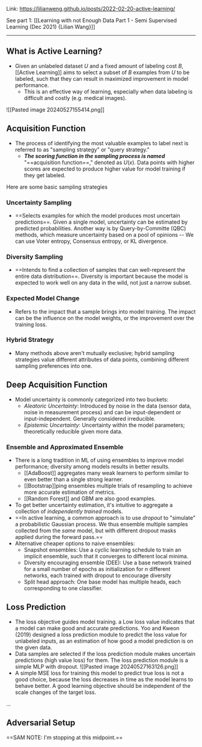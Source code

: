 Link: https://lilianweng.github.io/posts/2022-02-20-active-learning/

See part 1: [[Learning with not Enough Data Part 1 - Semi Supervised Learning (Dec 2021) {Lilian Wang}]]

---

## What is Active Learning?
- Given an unlabeled dataset $U$ and a fixed amount of labeling cost $B$, [[Active Learning]] aims to select a subset of $B$ examples from $U$ to be labeled, such that they can result in maximized improvement in model performance.
	- This is an effective way of learning, especially when data labeling is difficult and costly (e.g. medical images).

![[Pasted image 20240527155414.png]]

## Acquisition Function
- The process of identifying the most valuable examples to label next is referred to as "sampling strategy" or "query strategy." 
	- ***The scoring function in the sampling process is named*** "==acquisition function==," denoted as $U(x)$. Data points with higher scores are expected to produce higher value for model training if they get labeled.

Here are some basic sampling strategies

### Uncertainty Sampling
- ==Selects examples for which the model produces most uncertain predictions==. Given a single model, uncertainty can be estimated by predicted probabilities. Another way is by Query-by-Committe (QBC) methods, which measure uncertainty based on a pool of opinions -- We can use Voter entropy, Consensus entropy, or KL divergence.
### Diversity Sampling
- ==Intends to find a collection of samples that can well-represent the entire data distribution==. Diversity is important because the model is expected to work well on any data in the wild, not just a narrow subset.
### Expected Model Change
- Refers to the impact that a sample brings into model training. The impact can be the influence on the model weights, or the improvement over the training loss.
### Hybrid Strategy
- Many methods above aren't mutually exclusive; hybrid sampling strategies value different attributes of data points, combining different sampling preferences into one.


## Deep Acquisition Function

- Model uncertainty is commonly categorized into two buckets:
	- *Aleatoric Uncertainty*: Introduced by noise in the data (sensor data, noise in measurement process) and can be input-dependent or input-independent. Generally considered irreducible.
	- *Epistemic Uncertainty*: Uncertainty within the model parameters; theoretically reducible given more data.

### Ensemble and Approximated Ensemble
- There is a long tradition in ML of using ensembles to improve model performance; diversity among models results in better results.
	- [[AdaBoost]] aggregates many weak learners to perform similar to even better than a single strong learner.
	- [[Bootstrap]]ping ensembles multiple trials of resampling to achieve more accurate estimation of metrics.
	- [[Random Forest]] and GBM are also good examples.
- To get better uncertainty estimation, it's intuitive to aggregate a collection of *independently trained* models.
- ==In active learning, a common approach is to use *dropout* to "simulate" a probabilistic Gaussian process. We thus ensemble multiple samples collected from the *same* model, but with different dropout masks applied during the forward pass.==
- Alternative cheaper options to naive ensembles:
	- Snapshot ensembles: Use a cyclic learning schedule to train an implicit ensemble, such that it converges to different local minima.
	- Diversity encouraging ensemble (DEE): Use a base network trained for a small number of epochs as initialization for $n$ different networks, each trained with dropout to encourage diversity
	- Split head approach: One base model has multiple heads, each corresponding to one classifier.

## Loss Prediction
- The loss objective guides model training. a Low loss value indicates that a model can make good and accurate predictions. Yoo and Kweon (2019) designed a loss prediction module to predict the loss value for unlabeled inputs, as an estimation of how good a model prediction is on the given data.
- Data samples are selected if the loss prediction module makes uncertain predictions (high value loss) for them. The loss prediction module is a simple MLP with dropout.
![[Pasted image 20240527163126.png]]
- A simple MSE loss for training this model to predict true loss is not a good choice, because the loss decreases in time as the model learns to behave better. A good learning objective should be independent of the scale changes of the target loss.


...
## Adversarial Setup


==SAM NOTE: I'm stopping at this midpoint.==
